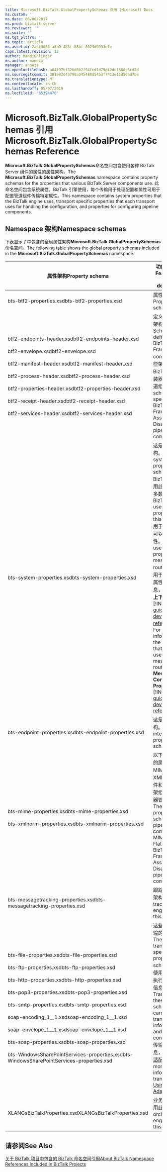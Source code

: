 ```yaml
---
title: Microsoft.BizTalk.GlobalPropertySchemas 引用 |Microsoft Docs
ms.custom: ''
ms.date: 06/08/2017
ms.prod: biztalk-server
ms.reviewer: ''
ms.suite: ''
ms.tgt_pltfrm: ''
ms.topic: article
ms.assetid: 2acf3083-a0a9-483f-88bf-8023d9933e1e
caps.latest.revision: 12
author: MandiOhlinger
ms.author: mandia
manager: anneta
ms.openlocfilehash: a04f97bf326d0b2f94fed1d75df2dc1880c6cd7d
ms.sourcegitcommit: 381e83d43796a345488d54b3f7413e11d56ad7be
ms.translationtype: MT
ms.contentlocale: zh-CN
ms.lasthandoff: 05/07/2019
ms.locfileid: "65394470"
---
```

# <a name="microsoftbiztalkglobalpropertyschemas-reference"></a><span data-ttu-id="aabfe-102">Microsoft.BizTalk.GlobalPropertySchemas 引用</span><span class="sxs-lookup"><span data-stu-id="aabfe-102">Microsoft.BizTalk.GlobalPropertySchemas Reference</span></span>
<span data-ttu-id="aabfe-103">**Microsoft.BizTalk.GlobalPropertySchemas**命名空间包含使用各种 BizTalk Server 组件的属性的属性架构。</span><span class="sxs-lookup"><span data-stu-id="aabfe-103">The **Microsoft.BizTalk.GlobalPropertySchemas** namespace contains property schemas for the properties that various BizTalk Server components use.</span></span> <span data-ttu-id="aabfe-104">此命名空间包含系统属性，BizTalk 引擎使用，每个传输用于处理配置和属性可用于配置管道组件传输特定属性。</span><span class="sxs-lookup"><span data-stu-id="aabfe-104">This namespace contains system properties that the BizTalk engine uses, transport specific properties that each transport uses for handling the configuration, and properties for configuring pipeline components.</span></span>  

## <a name="namespace-schemas"></a><span data-ttu-id="aabfe-105">Namespace 架构</span><span class="sxs-lookup"><span data-stu-id="aabfe-105">Namespace schemas</span></span>  

 <span data-ttu-id="aabfe-106">下表显示了中包含的全局属性架构**Microsoft.BizTalk.GlobalPropertySchemas**命名空间。</span><span class="sxs-lookup"><span data-stu-id="aabfe-106">The following table shows the global property schemas included in the **Microsoft.BizTalk.GlobalPropertySchemas** namespace.</span></span>  


|                                                                                                                                                              <span data-ttu-id="aabfe-107">属性架构</span><span class="sxs-lookup"><span data-stu-id="aabfe-107">Property schema</span></span>                                                                                                                                                              |                                                                                                                                                               <span data-ttu-id="aabfe-108">功能区和说明</span><span class="sxs-lookup"><span data-stu-id="aabfe-108">Feature area and description</span></span>                                                                                                                                                                |
|-------------------------------------------------------------------------------------------------------------------------------------------------------------------------------------------------------------------------------------------------------------------------------------------------------------------------------------------|-----------------------------------------------------------------------------------------------------------------------------------------------------------------------------------------------------------------------------------------------------------------------------------------------------------------------------------------------------------|
|                                                                                                                                                          <span data-ttu-id="aabfe-109">bts-btf2-properties.xsd</span><span class="sxs-lookup"><span data-stu-id="aabfe-109">bts-btf2-properties.xsd</span></span>                                                                                                                                                          |                                                                                                                                                                     <span data-ttu-id="aabfe-110">属性架构。</span><span class="sxs-lookup"><span data-stu-id="aabfe-110">Property schema.</span></span>                                                                                                                                                                      |
|                                             <span data-ttu-id="aabfe-111">btf2-endpoints-header.xsd</span><span class="sxs-lookup"><span data-stu-id="aabfe-111">btf2-endpoints-header.xsd</span></span><br /><br /> <span data-ttu-id="aabfe-112">btf2-envelope.xsd</span><span class="sxs-lookup"><span data-stu-id="aabfe-112">btf2-envelope.xsd</span></span><br /><br /> <span data-ttu-id="aabfe-113">btf2-manifest-header.xsd</span><span class="sxs-lookup"><span data-stu-id="aabfe-113">btf2-manifest-header.xsd</span></span><br /><br /> <span data-ttu-id="aabfe-114">btf2-process-header.xsd</span><span class="sxs-lookup"><span data-stu-id="aabfe-114">btf2-process-header.xsd</span></span><br /><br /> <span data-ttu-id="aabfe-115">btf2-properties-header.xsd</span><span class="sxs-lookup"><span data-stu-id="aabfe-115">btf2-properties-header.xsd</span></span><br /><br /> <span data-ttu-id="aabfe-116">btf2-receipt-header.xsd</span><span class="sxs-lookup"><span data-stu-id="aabfe-116">btf2-receipt-header.xsd</span></span><br /><br /> <span data-ttu-id="aabfe-117">btf2-services-header.xsd</span><span class="sxs-lookup"><span data-stu-id="aabfe-117">btf2-services-header.xsd</span></span>                                              |                                                                                                   <span data-ttu-id="aabfe-118">定义 BizTalk 框架构造的架构。</span><span class="sxs-lookup"><span data-stu-id="aabfe-118">Schemas that define the BizTalk Framework constructs.</span></span> <span data-ttu-id="aabfe-119">这些架构是特定于 BizTalk 框架组装器和拆装器管道组件。</span><span class="sxs-lookup"><span data-stu-id="aabfe-119">These schemas are specific to BizTalk Framework Assembler and Disassembler pipeline components.</span></span>                                                                                                   |
|                                                                                                                                                         <span data-ttu-id="aabfe-120">bts-system-properties.xsd</span><span class="sxs-lookup"><span data-stu-id="aabfe-120">bts-system-properties.xsd</span></span>                                                                                                                                                         | <span data-ttu-id="aabfe-121">这是系统属性架构。</span><span class="sxs-lookup"><span data-stu-id="aabfe-121">This is a system property schema.</span></span> <span data-ttu-id="aabfe-122">BizTalk 引擎使用此架构中的大多数属性。</span><span class="sxs-lookup"><span data-stu-id="aabfe-122">The BizTalk engine uses most properties in this schema.</span></span> <span data-ttu-id="aabfe-123">用于消息路由，可以使用某些属性。</span><span class="sxs-lookup"><span data-stu-id="aabfe-123">You can use some properties for message routing.</span></span> <span data-ttu-id="aabfe-124">有关可用于消息路由的属性的详细信息，请参阅**消息上下文属性** [!INCLUDE[ui-guidance-developers-reference](../includes/ui-guidance-developers-reference.md)]。</span><span class="sxs-lookup"><span data-stu-id="aabfe-124">For more information on the properties that you can use for message routing, see **Message Context Properties** [!INCLUDE[ui-guidance-developers-reference](../includes/ui-guidance-developers-reference.md)].</span></span> |
|                                                                                                                                                        <span data-ttu-id="aabfe-125">bts-endpoint-properties.xsd</span><span class="sxs-lookup"><span data-stu-id="aabfe-125">bts-endpoint-properties.xsd</span></span>                                                                                                                                                        |                                                                                                                                                           <span data-ttu-id="aabfe-126">这是内部属性架构。</span><span class="sxs-lookup"><span data-stu-id="aabfe-126">This is an internal property schema.</span></span>                                                                                                                                                            |
|                                                                                                                                      <span data-ttu-id="aabfe-127">bts-mime-properties.xsd</span><span class="sxs-lookup"><span data-stu-id="aabfe-127">bts-mime-properties.xsd</span></span><br /><br /> <span data-ttu-id="aabfe-128">bts-xmlnorm-properties.xsd</span><span class="sxs-lookup"><span data-stu-id="aabfe-128">bts-xmlnorm-properties.xsd</span></span>                                                                                                                                       |                                                                                                      <span data-ttu-id="aabfe-129">以下是管道组件的属性架构：MIME、 XML、 平面文件和 BizTalk 框架组装器和拆装器管道组件。</span><span class="sxs-lookup"><span data-stu-id="aabfe-129">These are property schemas for pipeline components: MIME, XML, Flat File, and BizTalk Framework Assembler and Disassembler pipeline components.</span></span>                                                                                                      |
|                                                                                                                                                    <span data-ttu-id="aabfe-130">bts-messagetracking-properties.xsd</span><span class="sxs-lookup"><span data-stu-id="aabfe-130">bts-messagetracking-properties.xsd</span></span>                                                                                                                                                     |                                                                                                                                                           <span data-ttu-id="aabfe-131">跟踪引擎使用此架构。</span><span class="sxs-lookup"><span data-stu-id="aabfe-131">The tracking engine uses this schema.</span></span>                                                                                                                                                           |
| <span data-ttu-id="aabfe-132">bts-file-properties.xsd</span><span class="sxs-lookup"><span data-stu-id="aabfe-132">bts-file-properties.xsd</span></span><br /><br /> <span data-ttu-id="aabfe-133">bts-ftp-properties.xsd</span><span class="sxs-lookup"><span data-stu-id="aabfe-133">bts-ftp-properties.xsd</span></span><br /><br /> <span data-ttu-id="aabfe-134">bts-http-properties.xsd</span><span class="sxs-lookup"><span data-stu-id="aabfe-134">bts-http-properties.xsd</span></span><br /><br /> <span data-ttu-id="aabfe-135">bts-pop3-properties.xsd</span><span class="sxs-lookup"><span data-stu-id="aabfe-135">bts-pop3-properties.xsd</span></span><br /><br /> <span data-ttu-id="aabfe-136">bts-smtp-properties.xsd</span><span class="sxs-lookup"><span data-stu-id="aabfe-136">bts-smtp-properties.xsd</span></span><br /><br /> <span data-ttu-id="aabfe-137">soap-encoding_1__1.xsd</span><span class="sxs-lookup"><span data-stu-id="aabfe-137">soap-encoding_1__1.xsd</span></span><br /><br /> <span data-ttu-id="aabfe-138">soap-envelope_1__1.xsd</span><span class="sxs-lookup"><span data-stu-id="aabfe-138">soap-envelope_1__1.xsd</span></span><br /><br /> <span data-ttu-id="aabfe-139">bts-soap-properties.xsd</span><span class="sxs-lookup"><span data-stu-id="aabfe-139">bts-soap-properties.xsd</span></span><br /><br /> <span data-ttu-id="aabfe-140">bts-WindowsSharePointServices-properties.xsd</span><span class="sxs-lookup"><span data-stu-id="aabfe-140">bts-WindowsSharePointServices-properties.xsd</span></span> |                                                               <span data-ttu-id="aabfe-141">这些是特定于传输的属性架构。</span><span class="sxs-lookup"><span data-stu-id="aabfe-141">These are transport-specific property schemas.</span></span> <span data-ttu-id="aabfe-142">传输使用这些架构来执行特定的传输信息和配置。</span><span class="sxs-lookup"><span data-stu-id="aabfe-142">Transports use these schemas to carry specific transport information and configurations.</span></span> <span data-ttu-id="aabfe-143">传输的详细信息，请参阅[使用适配器](../core/using-adapters.md)。</span><span class="sxs-lookup"><span data-stu-id="aabfe-143">For more information on transports, see [Using Adapters](../core/using-adapters.md).</span></span>                                                                |
|                                                                                                                                                        <span data-ttu-id="aabfe-144">XLANGsBizTalkProperties.xsd</span><span class="sxs-lookup"><span data-stu-id="aabfe-144">XLANGsBizTalkProperties.xsd</span></span>                                                                                                                                                        |                                                                                                                                                        <span data-ttu-id="aabfe-145">业务流程引擎使用此架构。</span><span class="sxs-lookup"><span data-stu-id="aabfe-145">The orchestration engine uses this schema.</span></span>                                                                                                                                                         |

## <a name="see-also"></a><span data-ttu-id="aabfe-146">请参阅</span><span class="sxs-lookup"><span data-stu-id="aabfe-146">See Also</span></span>  
 [<span data-ttu-id="aabfe-147">关于 BizTalk 项目中包含的 BizTalk 命名空间引用</span><span class="sxs-lookup"><span data-stu-id="aabfe-147">About BizTalk Namespace References Included in BizTalk Projects</span></span>](../core/about-biztalk-namespace-references-included-in-biztalk-projects.md)